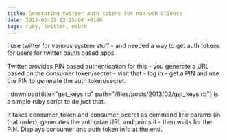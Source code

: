 ```yaml
---
title: Generating twitter auth tokens for non-web clients
date: 2013-02-25 12:15:04 +0100
tags: ruby, twitter, oauth
---
```


I use twitter for various system stuff - and needed a way to get auth tokens for users for twitter oauth based apps.

Twitter provides PIN based authentication for this - you generate a URL based on the consumer token/secret - visit that - log in - get a PIN and use the PIN to generate the auth token/secret.

::download{title="get_keys.rb" path="/files/posts/2013/02/get_keys.rb"} is a simple ruby script to do just that.

It takes consumer_token and consumer_secret as command line params (in that order), generates the authorize URL and prints it - then waits for the PIN. Displays consumer and auth token info at the end.
